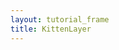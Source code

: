 ```yaml
---
layout: tutorial_frame
title: KittenLayer
---
```

<script type='text/javascript'>

	var map = L.map('map', {
		crs: L.CRS.Simple,
		center: [0, 0],
		zoom: 5
	});

	L.TileLayer.Kitten = L.TileLayer.extend({
		getTileUrl: function(coords) {
			var i = Math.ceil( Math.random() * 4 );
			return "https://placekitten.com/256/256?image=" + i;
		},
        getAttribution: function() {
            return "<a href='https://placekitten.com/attribution.html'>PlaceKitten</a>"
        }
	});

	L.tileLayer.kitten = function() {
		return new L.TileLayer.Kitten();
	}

	map.addLayer( L.tileLayer.kitten() );
	
</script>
